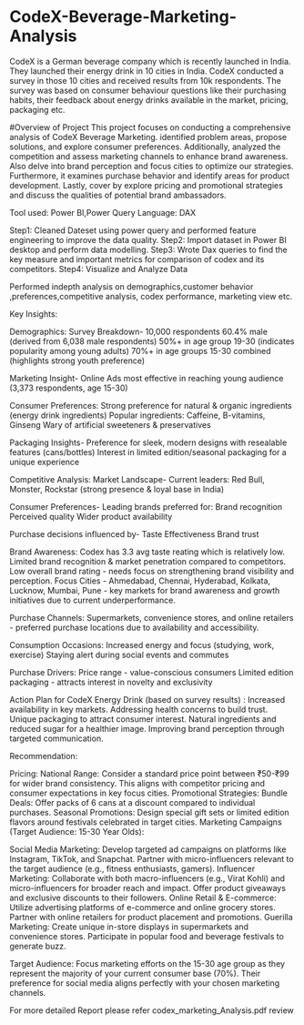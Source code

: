 # CodeX-Beverage-Marketing-Analysis
CodeX is a German beverage company which is recently launched in India. They launched their energy drink in 10 cities in India. CodeX conducted a survey in those 10 cities and received results from 10k respondents. The survey was based on consumer behaviour questions like their purchasing habits, their feedback about energy drinks available in the market, pricing, packaging etc.

#Overview of Project 
This project focuses on conducting a comprehensive analysis of CodeX Beverage Marketing. identified problem areas, propose solutions, and explore consumer preferences. Additionally,  analyzed the competition and assess marketing channels to enhance brand awareness. Also delve into brand perception and focus cities to optimize our strategies. Furthermore, it examines purchase behavior and identify areas for product development. Lastly, cover by explore pricing and promotional strategies and discuss the qualities of potential brand ambassadors.

Tool used: Power BI,Power Query
Language: DAX

Step1: Cleaned Dateset using power query and performed feature engineering to improve the data quality.
Step2: Import dataset in Power BI desktop and perform data modelling.
Step3: Wrote Dax queries to find the key measure and important metrics for comparison of codex and its competitors.
Step4: Visualize and Analyze Data

Performed indepth analysis on demographics,customer behavior ,preferences,competitive analysis, codex performance, marketing view etc.

Key Insights:

Demographics:
Survey Breakdown-
10,000 respondents
60.4% male (derived from 6,038 male respondents)
50%+ in age group 19-30 (indicates popularity among young adults)
70%+ in age groups 15-30 combined (highlights strong youth preference)

Marketing Insight- Online Ads most effective in reaching young audience (3,373 respondents, age 15-30)

Consumer Preferences:
Strong preference for natural & organic ingredients (energy drink ingredients)
Popular ingredients: Caffeine, B-vitamins, Ginseng
Wary of artificial sweeteners & preservatives

Packaging Insights-
Preference for sleek, modern designs with resealable features (cans/bottles)
Interest in limited edition/seasonal packaging for a unique experience

Competitive Analysis:
Market Landscape-
Current leaders: Red Bull, Monster, Rockstar (strong presence & loyal base in India)

Consumer Preferences-
Leading brands preferred for:
Brand recognition
Perceived quality
Wider product availability

Purchase decisions influenced by-
Taste
Effectiveness
Brand trust

Brand Awareness:
Codex has 3.3 avg taste reating which is relatively low.
Limited brand recognition & market penetration compared to competitors.
Low overall brand rating - needs focus on strengthening brand visibility and perception.
Focus Cities -
Ahmedabad, Chennai, Hyderabad, Kolkata, Lucknow, Mumbai, Pune - key markets for brand awareness and growth initiatives due to current underperformance.

Purchase Channels:
Supermarkets, convenience stores, and online retailers - preferred purchase locations due to availability and accessibility.

Consumption Occasions:
Increased energy and focus (studying, work, exercise)
Staying alert during social events and commutes

Purchase Drivers:
Price range - value-conscious consumers
Limited edition packaging - attracts interest in novelty and exclusivity

Action Plan for CodeX Energy Drink (based on survey results) :
Increased availability in key markets.
Addressing health concerns to build trust.
Unique packaging to attract consumer interest.
Natural ingredients and reduced sugar for a healthier image.
Improving brand perception through targeted communication.

Recommendation:

Pricing:
National Range: Consider a standard price point between ₹50-₹99 for wider brand consistency. This aligns with competitor pricing and consumer expectations in key focus cities.
Promotional Strategies:
Bundle Deals: Offer packs of 6 cans at a discount compared to individual purchases.
Seasonal Promotions: Design special gift sets or limited edition flavors around festivals celebrated in target cities.
Marketing Campaigns (Target Audience: 15-30 Year Olds):

Social Media Marketing:
Develop targeted ad campaigns on platforms like Instagram, TikTok, and Snapchat.
Partner with micro-influencers relevant to the target audience (e.g., fitness enthusiasts, gamers).
Influencer Marketing:
Collaborate with both macro-influencers (e.g., Virat Kohli) and micro-influencers for broader reach and impact.
Offer product giveaways and exclusive discounts to their followers.
Online Retail & E-commerce:
Utilize advertising platforms of e-commerce and online grocery stores.
Partner with online retailers for product placement and promotions.
Guerilla Marketing:
Create unique in-store displays in supermarkets and convenience stores.
Participate in popular food and beverage festivals to generate buzz.

Target Audience:
Focus marketing efforts on the 15-30 age group as they represent the majority of your current consumer base (70%). Their preference for social media aligns perfectly with your chosen marketing channels.


For more detailed Report please refer codex_marketing_Analysis.pdf review

